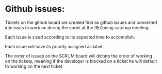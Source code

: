 # Github issues:

Tickets on the github board are created first as github issues and converted into isses to work on during the sprint at the REZoning catchup meeting.

Each issue is sized according to its expected time to accomplish.

Each issue will have its priority assigned as label.

The order of issues on the SCRUM board will dictate the order of working on the tickets, meaning if the developer is blocked on a ticket he will default to working on the next ticket.
